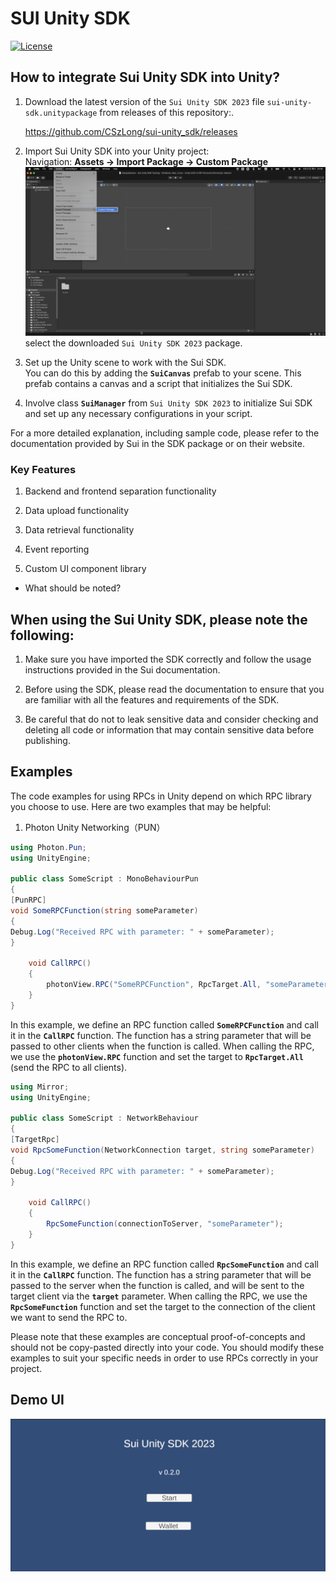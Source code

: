 # SUI Unity SDK

[![License](https://img.shields.io/github/v/release/CSzlong/sui-unity_sdk?display_name=tag&style=for-the-badge)](https://github.com/CSzLong/sui-unity_sdk/releases/tag/v0.2.0)

## How to integrate Sui Unity SDK into Unity?

1. Download the latest version of the `Sui Unity SDK 2023` file `sui-unity-sdk.unitypackage` from releases of this repository:.

   https://github.com/CSzLong/sui-unity_sdk/releases

2. Import Sui Unity SDK into your Unity project:<br/>
   Navigation: **Assets -> Import Package -> Custom Package** <br/>
   ![import](images/ImportCustomPKG.png)
   select the downloaded `Sui Unity SDK 2023` package.

3. Set up the Unity scene to work with the Sui SDK.<br/>
   You can do this by adding the **`SuiCanvas`** prefab to your scene. 
   This prefab contains a canvas and a script that initializes the Sui SDK.

4. Involve class **`SuiManager`** from `Sui Unity SDK 2023` to initialize Sui SDK and set up any necessary configurations in your script.

For a more detailed explanation, including sample code, please refer to the documentation provided by Sui in the SDK package or on their website.


### Key Features

1. Backend and frontend separation functionality

2. Data upload functionality

3. Data retrieval functionality

4. Event reporting

5. Custom UI component library

- What should be noted?

## When using the Sui Unity SDK, please note the following:

1. Make sure you have imported the SDK correctly and follow the usage instructions provided in the Sui documentation.

2. Before using the SDK, please read the documentation to ensure that you are familiar with all the features and requirements of the SDK.

3. Be careful that do not to leak sensitive data and consider checking and deleting all code or information that may contain sensitive data before publishing.


## Examples

The code examples for using RPCs in Unity depend on which RPC library you choose to use. Here are two examples that may be helpful:

1. Photon Unity Networking（PUN）

```c#
using Photon.Pun;
using UnityEngine;

public class SomeScript : MonoBehaviourPun
{
[PunRPC]
void SomeRPCFunction(string someParameter)
{
Debug.Log("Received RPC with parameter: " + someParameter);
}

    void CallRPC()
    {
        photonView.RPC("SomeRPCFunction", RpcTarget.All, "someParameter");
    }
}
```

In this example, we define an RPC function called **`SomeRPCFunction`** and call it in the **`CallRPC`** function. The function has a string parameter that will be passed to other clients when the function is called. When calling the RPC, we use the **`photonView.RPC`** function and set the target to **`RpcTarget.All`** (send the RPC to all clients).


```c#
using Mirror;
using UnityEngine;

public class SomeScript : NetworkBehaviour
{
[TargetRpc]
void RpcSomeFunction(NetworkConnection target, string someParameter)
{
Debug.Log("Received RPC with parameter: " + someParameter);
}

    void CallRPC()
    {
        RpcSomeFunction(connectionToServer, "someParameter");
    }
}
```

In this example, we define an RPC function called **`RpcSomeFunction`** and call it in the **`CallRPC`** function. The function has a string parameter that will be passed to the server when the function is called, and will be sent to the target client via the **`target`** parameter. When calling the RPC, we use the **`RpcSomeFunction`** function and set the target to the connection of the client we want to send the RPC to.

Please note that these examples are conceptual proof-of-concepts and should not be copy-pasted directly into your code. You should modify these examples to suit your specific needs in order to use RPCs correctly in your project.

## Demo UI

![DemoUI](images/demoUI.png)